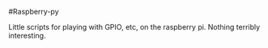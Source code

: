 #Raspberry-py

Little scripts for playing with GPIO, etc, on the raspberry pi.  Nothing terribly interesting.
